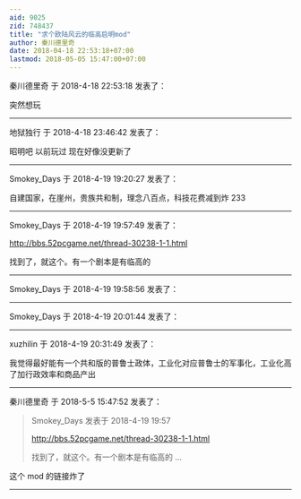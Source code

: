 ```yaml
---
aid: 9025
zid: 748437
title: "求个欧陆风云的临高启明mod"
author: 秦川德里奇
date: 2018-04-18 22:53:18+07:00
lastmod: 2018-05-05 15:47:00+07:00
---
```


秦川德里奇 于 2018-4-18 22:53:18 发表了：

突然想玩

---

地狱独行 于 2018-4-18 23:46:42 发表了：

昭明吧 以前玩过 现在好像没更新了

---

Smokey_Days 于 2018-4-19 19:20:27 发表了：

自建国家，在崖州，贵族共和制，理念八百点，科技花费减到炸 233

---

Smokey_Days 于 2018-4-19 19:57:49 发表了：

http://bbs.52pcgame.net/thread-30238-1-1.html

找到了，就这个。有一个剧本是有临高的

---

Smokey_Days 于 2018-4-19 19:58:56 发表了：

---

Smokey_Days 于 2018-4-19 20:01:44 发表了：

---

xuzhilin 于 2018-4-19 20:31:49 发表了：

我觉得最好能有一个共和版的普鲁士政体，工业化对应普鲁士的军事化，工业化高了加行政效率和商品产出

---

秦川德里奇 于 2018-5-5 15:47:52 发表了：

> Smokey_Days 发表于 2018-4-19 19:57
>
> http://bbs.52pcgame.net/thread-30238-1-1.html
>
> 找到了，就这个。有一个剧本是有临高的 ...

这个 mod 的链接炸了

---
